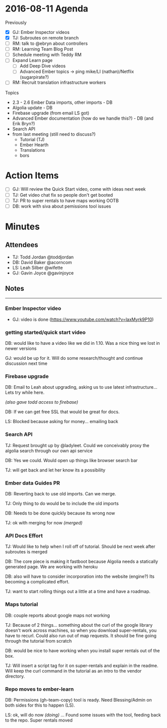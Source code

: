 # 2016-08-11 Agenda

Previously

- [x] GJ: Ember Inspector videos
- [x] TJ: Subroutes on remote branch
- [ ] RM: talk to @ebryn about controllers 
- [ ] RM: Learning Team Blog Post
- [ ] Schedule meeting with Teddy RM
- [ ] Expand Learn page
  - [ ] Add Deep Dive videos
  - [ ] Advanced Ember topics -> ping mike/LI (nathan)/Netflix (sugarpirate?)
- [ ] RM: Recruit translation infrastructure workers

Topics

- 2.3 - 2.6 Ember Data imports, other imports - DB
- Algolia update - DB
- Firebase upgrade (from email LS got)
- Advanced Ember documentation (how do we handle this?) - DB (and Erik Bryn?)
- Search API
- from last meeting (still need to discuss?)
  - Tutorial (TJ)
  - Ember Hearth
  - Translations
  - bors

# Action Items 

- [ ] GJ: Will review the Quick Start video, come with ideas next week
- [ ] TJ: Get video chat fix so people don't get booted
- [ ] TJ: PR to super rentals to have maps working OOTB
- [ ] DB: work with siva about pemissions tool issues

# Minutes

## Attendees

- TJ: Todd Jordan @toddjordan
- DB: David Baker @acorncom
- LS: Leah Silber @wifette
- GJ: Gavin Joyce @gavinjoyce

## Notes

---

### Ember Inspector video

- GJ: video is done (https://www.youtube.com/watch?v=laxMyrk9P10)

### getting started/quick start video

DB: would like to have a video like we did in 1.10.  Was a nice thing we lost in newer versions

GJ: would be up for it.  Will do some research/thought and continue discussion next time

### Firebase upgrade

DB: Email to Leah about upgrading, asking us to use latest infrastructure... Lets try while here.

_(also gave todd access to firebase)_

DB: If we can get free SSL that would be great for docs.

LS: Blocked because asking for money... emailing back

### Search API

TJ: Request brought up by @ladyleet.  Could we conceivably proxy the algolia search through our own api service

DB: Yes we could.  Would open up things like browser search bar

TJ: will get back and let her know its a possibility 

### Ember data Guides PR

DB: Reverting back to use old imports.  Can we merge.

TJ: Only thing to do would be to include the old imports

DB:  Needs to be done quickly because its wrong now

TJ: ok with merging for now _(merged)_

### API Docs Effort

TJ: Would like to help when I roll off of tutorial. Should be next week after subroutes is merged

DB: The core piece is making it fastboot because Algolia needs a statically generated page.  We are working with heroku

DB: also will have to consider incorporation into the website (engine?)  Its becoming a complicated effort.

TJ: want to start rolling things out a little at a time and have a roadmap.  

### Maps tutorial

DB: couple reports about google maps not working

TJ: Because of 2 things... something about the curl of the google library doesn't work across machines, so when you download super-rentals, you have to recurl.  Could also run out of map requests.  It should be fine going through the tutorial from scratch

DB: would be nice to have working when you install super rentals out of the box.

TJ: Will insert a script tag for it on super-rentals and explain in the readme.  Will keep the curl command in the tutorial as an intro to the vendor directory.

### Repo moves to ember-learn

DB: Permissions (gh-team-copy) tool is ready.  Need Blessing/Admin on both sides for this to happen (LS).  

LS: ok, will do now _(doing)_ ... Found some issues with the tool, feeding back to the repo. Super rentals moved
